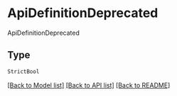 # ApiDefinitionDeprecated

ApiDefinitionDeprecated

## Type
```python
StrictBool
```


[[Back to Model list]](../../../README.md#models-v2-link) [[Back to API list]](../../../README.md#documentation-for-api-endpoints) [[Back to README]](../../../README.md)
